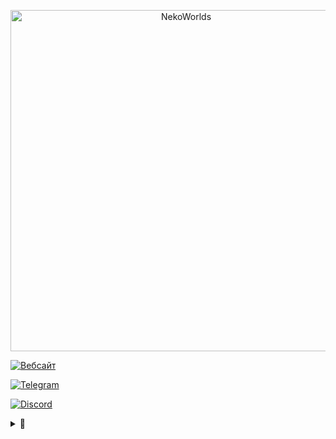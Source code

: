 <div align="center">
	<p>
		<a href="https://nekocorp.gq"><img src="https://i.ibb.co/BzV3rmv/2.png" width="546" alt="NekoWorlds" /></a>
	<p>
</div>

[![Вебсайт](https://user-images.githubusercontent.com/36849286/161177978-328d6364-c28a-4e91-a9a6-cb16fafe464d.svg)](https://nekocorp.gq/)

[![Telegram](https://user-images.githubusercontent.com/36849286/161178042-5b9c0375-ea76-4a8e-a6fc-4bda5c971e7c.svg)](https://nekocorp.gq/tg)

[![Discord](https://user-images.githubusercontent.com/36849286/161178019-9b1c4d81-f566-40e6-a166-739b7cf6b298.svg)](https://nekocorp.gq/ds)

<details>
<summary><b>💫</b></summary>
	
# Контакты

<h1>**Wesleezz69**</h1>
![Wesleezz69](https://i.ibb.co/ZXyTL4q/frog.png)

**Klore**
![Klore](https://i.ibb.co/0jXC3PF/Klore.png)
</details>

<!--- Ссылки Взято с [Pepeland](https://github.com/pepelandnet/.github/blob/main/profile/readme.md) ---!>
